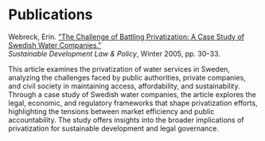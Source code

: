# Publications

Webreck, Erin. <a href="https://digitalcommons.wcl.american.edu/sdlp/vol5/iss1/8/" target="_blank" rel="noopener noreferrer">"The Challenge of Battling Privatization: A Case Study of Swedish Water Companies."</a>  
*Sustainable Development Law & Policy*, Winter 2005, pp. 30–33.

This article examines the privatization of water services in Sweden, analyzing the challenges faced by public authorities, private companies, and civil society in maintaining access, affordability, and sustainability. Through a case study of Swedish water companies, the article explores the legal, economic, and regulatory frameworks that shape privatization efforts, highlighting the tensions between market efficiency and public accountability. The study offers insights into the broader implications of privatization for sustainable development and legal governance.

